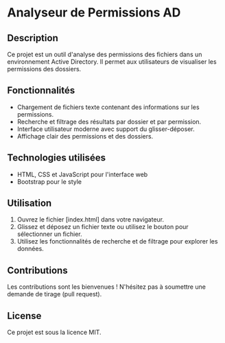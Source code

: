 # Analyseur de Permissions AD

## Description
Ce projet est un outil d'analyse des permissions des fichiers dans un environnement Active Directory. Il permet aux utilisateurs de visualiser les permissions des dossiers.

## Fonctionnalités
- Chargement de fichiers texte contenant des informations sur les permissions.
- Recherche et filtrage des résultats par dossier et par permission.
- Interface utilisateur moderne avec support du glisser-déposer.
- Affichage clair des permissions et des dossiers.

## Technologies utilisées
- HTML, CSS et JavaScript pour l'interface web
- Bootstrap pour le style

## Utilisation
1. Ouvrez le fichier [index.html] dans votre navigateur.
2. Glissez et déposez un fichier texte ou utilisez le bouton pour sélectionner un fichier.
3. Utilisez les fonctionnalités de recherche et de filtrage pour explorer les données.

## Contributions
Les contributions sont les bienvenues ! N'hésitez pas à soumettre une demande de tirage (pull request).

## License
Ce projet est sous la licence MIT.